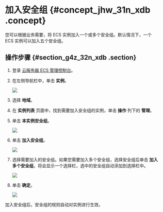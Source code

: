 # 加入安全组 {#concept_jhw_31n_xdb .concept}

您可以根据业务需要，将 ECS 实例加入一个或多个安全组。默认情况下，一个 ECS 实例可以加入五个安全组。

## 操作步骤 {#section_g4z_32n_xdb .section}

1.  登录 [云服务器 ECS 管理控制台](https://ecs.console.aliyun.com/?spm=a2c4g.11186623.2.9.FNEORG#/home)。
2.  在左侧导航栏中，单击 **实例**。

    ![](http://static-aliyun-doc.oss-cn-hangzhou.aliyuncs.com/assets/img/9652/154409090332359_zh-CN.png)

3.  选择 **地域**。
4.  在 **实例列表** 页面中，找到需要加入安全组的实例，单击 **操作** 列下的 **管理**。
5.  单击 **本实例安全组**。

    ![](http://static-aliyun-doc.oss-cn-hangzhou.aliyuncs.com/assets/img/9652/154409090332366_zh-CN.png)

6.  单击 **加入安全组**。

    ![](http://static-aliyun-doc.oss-cn-hangzhou.aliyuncs.com/assets/img/9652/154409090332367_zh-CN.png)

7.  选择需要加入的安全组。如果您需要加入多个安全组，选择安全组后单击 **加入多个安全组**，将会显示一个选择栏，选中的安全组自动添加到选择栏中。

    ![](http://static-aliyun-doc.oss-cn-hangzhou.aliyuncs.com/assets/img/9652/154409090332368_zh-CN.png)

8.  单击 **确定**。

    ![](http://static-aliyun-doc.oss-cn-hangzhou.aliyuncs.com/assets/img/9652/154409090332369_zh-CN.png)


加入安全组后，安全组的规则自动对实例进行生效。

